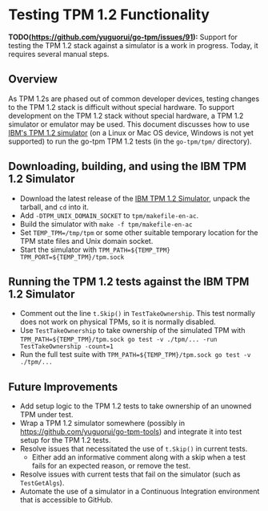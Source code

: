 # Testing TPM 1.2 Functionality

**TODO(https://github.com/yuguorui/go-tpm/issues/91):** Support for testing the TPM 1.2 stack against
a simulator is a work in progress. Today, it requires several manual steps.

## Overview

As TPM 1.2s are phased out of common developer devices, testing changes to the TPM 1.2 stack is
difficult without special hardware. To support development on the TPM 1.2 stack without special
hardware, a TPM 1.2 simulator or emulator may be used. This document discusses how to use
[IBM's TPM 1.2 simulator](http://ibmswtpm.sourceforge.net) (on a Linux or Mac OS device, Windows is
not yet supported) to run the go-tpm TPM 1.2 tests (in the `go-tpm/tpm/` directory).

## Downloading, building, and using the IBM TPM 1.2 Simulator

* Download the latest release of the
[IBM TPM 1.2 Simulator](https://sourceforge.net/projects/ibmswtpm/), unpack the tarball, and `cd`
into it.
* Add `-DTPM_UNIX_DOMAIN_SOCKET` to `tpm/makefile-en-ac`.
* Build the simulator with `make -f tpm/makefile-en-ac`
* Set `TEMP_TPM=/tmp/tpm` or some other suitable temporary location for the TPM state files and Unix
  domain socket.
* Start the simulator with `TPM_PATH=${TEMP_TPM} TPM_PORT=${TEMP_TPM}/tpm.sock`

## Running the TPM 1.2 tests against the IBM TPM 1.2 Simulator

* Comment out the line `t.Skip()` in `TestTakeOwnership`. This test normally does not work on
  physical TPMs, so it is normally disabled.
* Use `TestTakeOwnership` to take ownership of the simulated TPM with `TPM_PATH=${TEMP_TPM}/tpm.sock
  go test -v ./tpm/... -run TestTakeOwnership -count=1`
* Run the full test suite with `TPM_PATH=${TEMP_TPM}/tpm.sock go test -v ./tpm/...`

## Future Improvements

* Add setup logic to the TPM 1.2 tests to take ownership of an unowned TPM under test.
* Wrap a TPM 1.2 simulator somewhere (possibly in https://github.com/yuguorui/go-tpm-tools) and
  integrate it into test setup for the TPM 1.2 tests.
* Resolve issues that necessitated the use of `t.Skip()` in current tests.
  * Either add an informative comment along with a skip when a test fails for an expected reason, or
    remove the test.
* Resolve issues with current tests that fail on the simulator (such as `TestGetAlgs`).
* Automate the use of a simulator in a Continuous Integration environment that is accessible to
  GitHub.